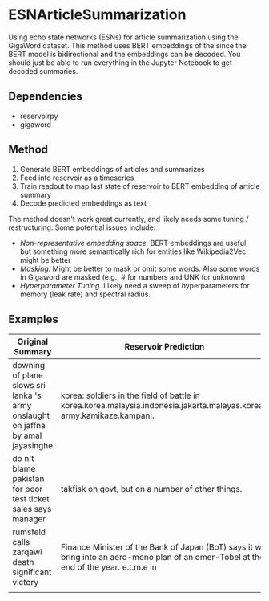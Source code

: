 # ESNArticleSummarization
Using echo state networks (ESNs) for article summarization using the GigaWord dataset. This method uses BERT embeddings of the  since the BERT model is bidirectional and the embeddings can be decoded. You should just be able to run everything in the Jupyter Notebook to get decoded summaries.

## Dependencies
 - reservoirpy
 - gigaword

## Method

1. Generate BERT embeddings of articles and summarizes
2. Feed into reservoir as a timeseries
3. Train readout to map last state of reservoir to BERT embedding of article summary
4. Decode predicted embeddings as text

The method doesn't work great currently, and likely needs some tuning / restructuring. Some potential issues include:
 - *Non-representative embedding space.* BERT embeddings are useful, but something more semantically rich for entities like Wikipedia2Vec might be better
 - *Masking.* Might be better to mask or omit some words. Also some words in Gigaword are masked (e.g., # for numbers and UNK for unknown)
 - *Hyperparameter Tuning.* Likely need a sweep of hyperparameters for memory (leak rate) and spectral radius.

## Examples
| Original Summary                                                         | Reservoir Prediction                                                                                 |
|--------------------------------------------------------------------------|------------------------------------------------------------------------------------------------------|
| downing of plane slows sri lanka 's army onslaught on jaffna by amal jayasinghe | korea: soldiers in the field of battle in korea.korea.malaysia.indonesia.jakarta.malayas.korean army.kamikaze.kampani. |
| do n't blame pakistan for poor test ticket sales says manager             | takfisk on govt, but on a number of other things.                                                     |
| rumsfeld calls zarqawi death significant victory                         | Finance Minister of the Bank of Japan (BoT) says it will bring into an aero-mono plan of an omer-Tobel at the end of the year. e.t.m.e in |
|                                                                          |                                                                                                      |

